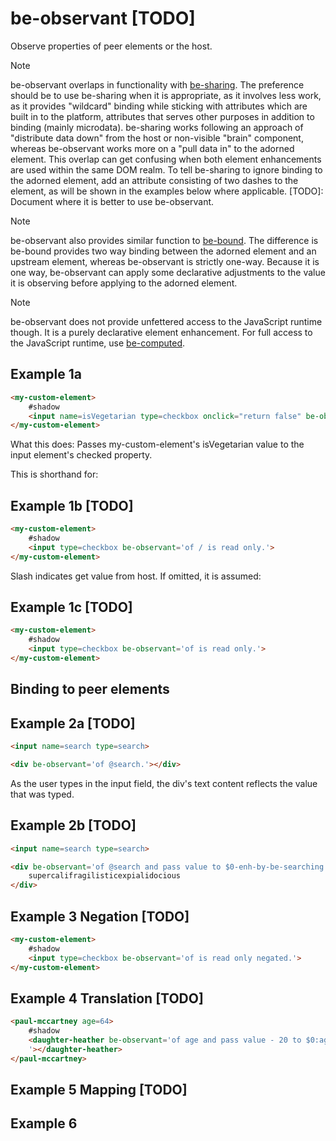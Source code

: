 # be-observant [TODO]

Observe properties of peer elements or the host.

> [!Note]
> be-observant overlaps in functionality with [be-sharing](https://github.com/bahrus/be-sharing).  The preference should be to use be-sharing when it is appropriate, as it involves less work, as it provides "wildcard" binding while sticking with attributes which are built in to the platform, attributes that serves other purposes in addition to binding (mainly microdata).  be-sharing works following an approach of "distribute data down" from the host or non-visible "brain" component, whereas be-observant works more on a "pull data in" to the adorned element.  This overlap can get confusing when both element enhancements are used within the same DOM realm.  To tell be-sharing to ignore binding to the adorned element, add an attribute consisting of two dashes to the element, as will be shown in the examples below where applicable. [TODO]:  Document where it is better to use be-observant.

> [!Note]
> be-observant also provides similar function to [be-bound](https://github.com/bahrus/be-bound).  The difference is be-bound provides two way binding between the adorned element and an upstream element, whereas be-observant is strictly one-way.  Because it is one way, be-observant can apply some declarative adjustments to the value it is observing before applying to the adorned element.

> [!Note]
> be-observant does not provide unfettered access to the JavaScript runtime though.  It is a purely declarative element enhancement.  For full access to the JavaScript runtime, use [be-computed](https://github.com/bahrus/be-computed).

## Example 1a

```html
<my-custom-element>
    #shadow
    <input name=isVegetarian type=checkbox onclick="return false" be-observant>
</my-custom-element>
```

What this does:  Passes my-custom-element's isVegetarian value to the input element's checked property.

This is shorthand for:

## Example 1b [TODO]

```html
<my-custom-element>
    #shadow
    <input type=checkbox be-observant='of / is read only.'>
</my-custom-element>
```

Slash indicates get value from host.  If omitted, it is assumed:

## Example 1c [TODO]

```html
<my-custom-element>
    #shadow
    <input type=checkbox be-observant='of is read only.'>
</my-custom-element>
```

## Binding to peer elements


## Example 2a [TODO]

```html
<input name=search type=search>

<div be-observant='of @search.'></div>
```

As the user types in the input field, the div's text content reflects the value that was typed.

## Example 2b [TODO]

```html
<input name=search type=search>

<div be-observant='of @search and pass value to $0-enh-by-be-searching : for text.'>
    supercalifragilisticexpialidocious
</div>
```

## Example 3  Negation [TODO]

```html
<my-custom-element>
    #shadow
    <input type=checkbox be-observant='of is read only negated.'>
</my-custom-element>
```

## Example 4 Translation [TODO]

```html
<paul-mccartney age=64>
    #shadow
    <daughter-heather be-observant='of age and pass value - 20 to $0:age.
    '></daughter-heather>
</paul-mccartney>
```

## Example 5 Mapping [TODO]

## Example 6